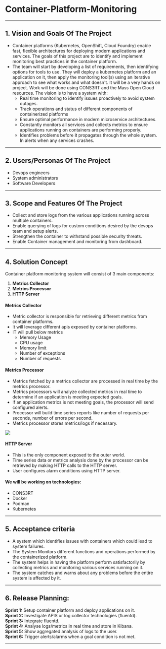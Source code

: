 # Container-Platform-Monitoring

** **

## 1. Vision and Goals Of The Project

* Container platforms (Kubernetes, OpenShift, Cloud Foundry) enable fast, flexible architectures for deploying modern applications and services. The goals of this project are to identify and implement monitoring best practices in the container platform.
* The team will start by developing a list of requirements, then identifying options for tools to use. They will deploy a kubernetes platform and an application on it, then apply the monitoring tool(s) using an iterative approach to see what works and what doesn't. It will be a very hands on project. Work will be done using CONS3RT and the Mass Open Cloud resources. The vision is to have a system with:
    * Real time monitoring to identify issues proactively to avoid system outages. 
    * Track operations and status of different components of containerized platforms
    * Ensure optimal performance in modern microservice architectures.
    * Constantly monitors all services and collects metrics to ensure applications running on containers are performing properly.
    * Identifies problems before it propagates through the whole system. In alerts when any services crashes.


** **

## 2. Users/Personas Of The Project

* Devops engineers
* System administrators
* Software Developers

** **

## 3. Scope and Features Of The Project

* Collect and store logs from the various applications running across multiple containers.
* Enable querying of logs for custom conditions desired by the devops team and setup alerts.
* Strengthen the container to withstand possible security threats.
* Enable Container management and monitoring from dashboard. 


** **

## 4. Solution Concept

Container platform monitoring system will consist of 3 main components:
1. **Metrics Collector**
2. **Metrics Processor**
3. **HTTP Server**

#### Metrics Collector
   * Metric collector is responsible for retrieving different metrics from container platforms.
   * It will leverage different apis exposed by container platforms.
   * IT will pull below metrics
        * Memory Usage
        * CPU usage
        * Memory limit
        * Number of exceptions
        * Number of requests
        
#### Metrics Processor

   * Metrics fetched by a metrics collector are processed in real time by the metrics processor.
   * Metrics processors will analyze collected metrics in real time to determine if an application is meeting expected goals.
   * If an application metrics is not meeting goals, the processor will send configured alerts.
   * Processor will build time series reports like number of requests per seconds, number of errors per second.
   * Metrics processor stores metrics/logs if necessary.
   
![](https://imgur.com/bf0dK38)

#### HTTP Server

   * This is the only component exposed to the outer world.
   * Time series data or metrics analysis done by the processor can be retrieved by making HTTP calls to the HTTP server.
   * User configures alarm conditions using HTTP server.
   
#### We will be working on technologies: 
   * CONS3RT
   * Docker
   * Podman
   * Kubernetes

** **   
   
## 5. Acceptance criteria

   * A system which identifies issues with containers which could lead to system failures.
   * The System Monitors different functions and operations performed by the containerized platform.
   * The system helps in having the platform perform satisfactorily by collecting metrics and monitoring various services running on it.
   * The system catches and warns about any problems before the entire system is affected by it.

** ** 

## 6.  Release Planning:

   **Sprint 1:** Setup container platform and deploy applications on it. <br>
   **Sprint 2:** Investigate APIS or log collector technologies (fluentd). <br>
   **Sprint 3:** Integrate fluentd. <br> 
   **Sprint 4:** Analyse logs/metrics in real time and store in Kibana. <br>
   **Sprint 5:** Show aggregated analysis of logs to the user. <br>
   **Sprint 6:** Trigger alerts/alarms when a goal condition is not met. <br>
 

** **
